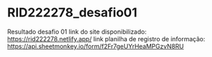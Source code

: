 # RID222278_desafio01
Resultado desafio 01
link do site disponibilizado: https://rid222278.netlify.app/
link planilha de registro de informação: https://api.sheetmonkey.io/form/f2Fr7geUYrHeaMPGzvN8RU
